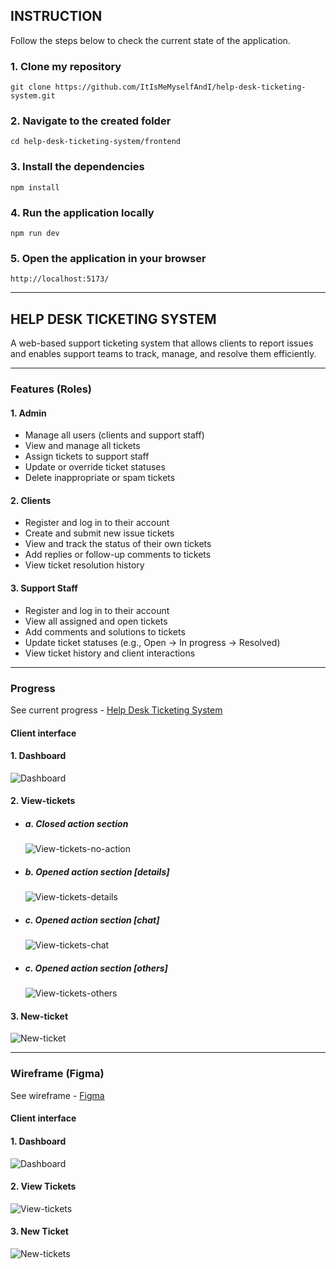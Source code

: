 ## INSTRUCTION

Follow the steps below to check the current state of the application.

### 1. Clone my repository

```
git clone https://github.com/ItIsMeMyselfAndI/help-desk-ticketing-system.git
```

### 2. Navigate to the created folder

```
cd help-desk-ticketing-system/frontend
```

### 3. Install the dependencies

```
npm install
```

### 4. Run the application locally

```
npm run dev
```

### 5. Open the application in your browser

```
http://localhost:5173/
```

---

## HELP DESK TICKETING SYSTEM

A web-based support ticketing system that allows clients to report issues and enables support teams to track, manage, and resolve them efficiently.

---

### Features (Roles)

#### 1. Admin

- Manage all users (clients and support staff)
- View and manage all tickets
- Assign tickets to support staff
- Update or override ticket statuses
- Delete inappropriate or spam tickets

#### 2. Clients

- Register and log in to their account
- Create and submit new issue tickets
- View and track the status of their own tickets
- Add replies or follow-up comments to tickets
- View ticket resolution history

#### 3. Support Staff

- Register and log in to their account
- View all assigned and open tickets
- Add comments and solutions to tickets
- Update ticket statuses (e.g., Open → In progress → Resolved)
- View ticket history and client interactions

---

### Progress

See current progress - [Help Desk Ticketing System](https://help-desk-ticketing-system-ashen.vercel.app/)

#### Client interface

#### 1. Dashboard

![Dashboard](./screenshots/application/client/dashboard.png)

#### 2. View-tickets

- ##### a. Closed action section

  ![View-tickets-no-action](./screenshots/application/client/view_tickets-1.png)

- ##### b. Opened action section [details]

  ![View-tickets-details](./screenshots/application/client/view_tickets-2.png)

- ##### c. Opened action section [chat]

  ![View-tickets-chat](./screenshots/application/client/view_tickets-3.png)

- ##### c. Opened action section [others]

  ![View-tickets-others](./screenshots/application/client/view_tickets-4.png)

#### 3. New-ticket

![New-ticket](./screenshots/application/client/new_ticket.png)

---

### Wireframe (Figma)

See wireframe - [Figma](https://www.figma.com/design/NXD9zZWMqSGBfUK8sOjD32/Help-Desk-Ticket-System?node-id=60-4&t=uJqbF0tHFrYApNyi-1)

#### Client interface

#### 1. Dashboard

![Dashboard](./screenshots/wireframe/client/dashboard.png)

#### 2. View Tickets

![View-tickets](./screenshots/wireframe/client/view-tickets.png)

#### 3. New Ticket

![New-tickets](./screenshots/wireframe/client/new-ticket.png)
